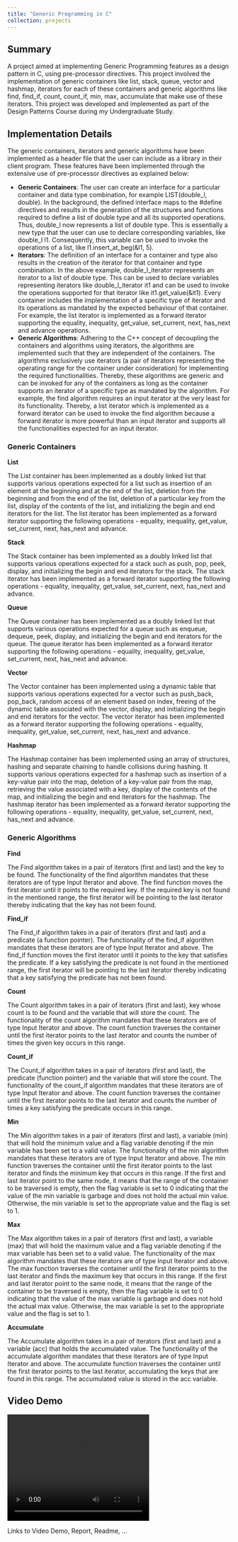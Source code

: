 ```yaml
---
title: "Generic Programming in C"
collection: projects
---
```


<style>
  video:target
  {
    outline:none;
    border:none;
  }
</style>

## Summary

A project aimed at implementing Generic Programming features as a design pattern in C, using pre-processor directives. This project involved the implementation of generic containers like list, stack, queue, vector and hashmap, iterators for each of these containers and generic algorithms like find, find_if, count, count_if, min, max, accumulate that make use of these iterators. This project was developed and implemented as part of the Design Patterns Course during my Undergraduate Study.

## Implementation Details

The generic containers, iterators and generic algorithms have been implemented as a header file that the user can include as a library in their client program. These features have been implemented through the extensive use of pre-processor directives as explained below:
 * **Generic Containers**: The user can create an interface for a particular container and data type combination, for example LIST(double_l, double). In the background, the defined interface maps to the #define directives and results in the generation of the structures and functions required to define a list of double type and all its supported operations. Thus, double_l now represents a list of double type. This is essentially a new type that the user can use to declare  corresponding variables, like double_l l1. Consequently, this variable can be used to invoke the operations of a list, like l1.insert_at_beg(&l1, 5).
 * **Iterators**: The definition of an interface for a container and type also results in the creation of the iterator for that container and type combination. In the above example, double_l_iterator represents an iterator to a list of double type. This can be used to declare variables representing iterators like double_l_iterator it1 and can be used to invoke the operations supported for that iterator like it1.get_value(&it1). Every container includes the implementation of a specific type of iterator and its operations as mandated by the expected behaviour of that container. For example, the list iterator is implemented as a forward iterator supporting the equality, inequality, get_value, set_current, next, has_next and advance operations. 
 * **Generic Algorithms**: Adhering to the C++ concept of decoupling the containers and algorithms using iterators, the algorithms are implemented such that they are independent of the containers. The algorithms exclusively use iterators (a pair of iterators representing the operating range for the container under consideration) for implementing the required functionalities. Thereby, these algorithms are generic and can be invoked for any of the containers as long as the container supports an iterator of a specific type as mandated by the algorithm. For example, the find algorithm requires an input iterator at the very least for its functionality. Thereby, a list iterator which is implemented as a forward iterator can be used to invoke the find algorithm because a forward iterator is more powerful than an input iterator and supports all the functionalities expected for an input iterator.

### Generic Containers

**List**

The List container has been implemented as a doubly linked list that supports various operations expected for a list such as insertion of an element at the beginning and at the end of the list, deletion from the beginning and from the end of the list, deletion of a particular key from the list, display of the contents of the list, and initializing the begin and end iterators for the list. The list iterator has been implemented as a forward iterator supporting the following operations - equality, inequality, get_value, set_current, next, has_next and advance.

**Stack**

The Stack container has been implemented as a doubly linked list that supports various operations expected for a stack such as push, pop, peek, display, and initializing the begin and end iterators for the stack. The stack iterator has been implemented as a forward iterator supporting the following operations - equality, inequality, get_value, set_current, next, has_next and advance.

**Queue**

The Queue container has been implemented as a doubly linked list that supports various operations expected for a queue such as enqueue, dequeue, peek, display, and initializing the begin and end iterators for the queue. The queue iterator has been implemented as a forward iterator supporting the following operations - equality, inequality, get_value, set_current, next, has_next and advance.

**Vector**

The Vector container has been implemented using a dynamic table that supports various operations expected for a vector such as push_back, pop_back, random access of an element based on index, freeing of the dynamic table associated with the vector, display, and initializing the begin and end iterators for the vector. The vector iterator has been implemented as a forward iterator supporting the following operations - equality, inequality, get_value, set_current, next, has_next and advance.

**Hashmap**

The Hashmap container has been implemented using an array of structures, hashing and separate chaining to handle collisions during hashing. It supports various operations expected for a hashmap such as insertion of a key-value pair into the map, deletion of a key-value pair from the map, retrieving the value associated with a key, display of the contents of the map, and initializing the begin and end iterators for the hashmap. The hashmap iterator has been implemented as a forward iterator supporting the following operations - equality, inequality, get_value, set_current, next, has_next and advance.

### Generic Algorithms

**Find**

The Find algorithm takes in a pair of iterators (first and last) and the key to be found. The functionality of the find algorithm mandates that these iterators are of type Input Iterator and above. The find function moves the first iterator until it points to the required key. If the required key is not found in the mentioned range, the first iterator will be pointing to the last iterator thereby indicating that the key has not been found.

**Find_if**

The Find_if algorithm takes in a pair of iterators (first and last) and a predicate (a function pointer). The functionality of the find_if algorithm mandates that these iterators are of type Input Iterator and above. The find_if function moves the first iterator until it points to the key that satisfies the predicate. If a key satisfying the predicate is not found in the mentioned range, the first iterator will be pointing to the last iterator thereby indicating that a key satisfying the predicate has not been found.

**Count**

The Count algorithm takes in a pair of iterators (first and last), key whose count is to be found and the variable that will store the count. The functionality of the count algorithm mandates that these iterators are of type Input Iterator and above. The count function traverses the container until the first iterator points to the last iterator and counts the number of times the given key occurs in this range.

**Count_if**

The Count_if algorithm takes in a pair of iterators (first and last), the predicate (function pointer) and the variable that will store the count. The functionality of the count_if algorithm mandates that these iterators are of type Input Iterator and above. The count function traverses the container until the first iterator points to the last iterator and counts the number of times a key satisfying the predicate occurs in this range.

**Min**

The Min algorithm takes in a pair of iterators (first and last), a variable (min) that will hold the minimum value and a flag variable denoting if the min variable has been set to a valid value. The functionality of the min algorithm mandates that these iterators are of type Input Iterator and above. The min function traverses the container until the first iterator points to the last iterator and finds the minimum key that occurs in this range. If the first and last iterator point to the same node, it means that the range of the container to be traversed is empty, then the flag variable is set to 0 indicating that the value of the min variable is garbage and does not hold the actual min value. Otherwise, the min variable is set to the appropriate value and the flag is set to 1.

**Max**

The Max algorithm takes in a pair of iterators (first and last), a variable (max) that will hold the maximum value and a flag variable denoting if the max variable has been set to a valid value. The functionality of the max algorithm mandates that these iterators are of type Input Iterator and above. The max function traverses the container until the first iterator points to the last iterator and finds the maximum key that occurs in this range. If the first and last iterator point to the same node, it means that the range of the container to be traversed is empty, then the flag variable is set to 0 indicating that the value of the max variable is garbage and does not hold the actual max value. Otherwise, the max variable is set to the appropriate value and the flag is set to 1.

**Accumulate**

The Accumulate algorithm takes in a pair of iterators (first and last) and a variable (acc) that holds the accumulated value. The functionality of the accumulate algorithm mandates that these iterators are of type Input Iterator and above. The accumulate function traverses the container until the first iterator points to the last iterator, accumulating the keys that are found in this range. The accumulated value is stored in the acc variable.

## Video Demo
  
<video id="DP_Project_video_demo" width="320" height="240" controls>
   <source src="/videos/DP_Project_Demo.mp4" type="video/mp4">
Your browser does not support the video tag.
</video>


Links to Video Demo, Report, Readme, ...